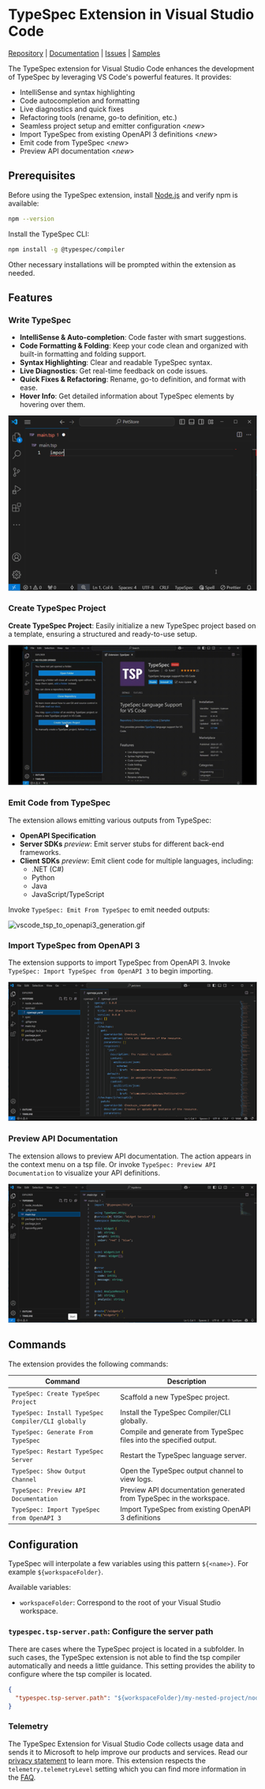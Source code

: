 # TypeSpec Extension in Visual Studio Code

[Repository](https://github.com/microsoft/typespec) | [Documentation](https://typespec.io/docs) | [Issues](https://github.com/microsoft/typespec/issues) | [Samples](https://github.com/microsoft/typespec/tree/main/packages/samples/specs)

The TypeSpec extension for Visual Studio Code enhances the development of TypeSpec by leveraging VS Code's powerful features. It provides:

- IntelliSense and syntax highlighting
- Code autocompletion and formatting
- Live diagnostics and quick fixes
- Refactoring tools (rename, go-to definition, etc.)
- Seamless project setup and emitter configuration <_new_>
- Import TypeSpec from existing OpenAPI 3 definitions <_new_>
- Emit code from TypeSpec <_new_>
- Preview API documentation <_new_>


## Prerequisites

Before using the TypeSpec extension, install [Node.js](https://nodejs.org/en/download/) and verify npm is available:

```sh
npm --version
```

Install the TypeSpec CLI:

```sh
npm install -g @typespec/compiler
```

Other necessary installations will be prompted within the extension as needed.

## Features

### Write TypeSpec

- **IntelliSense & Auto-completion**: Code faster with smart suggestions.
- **Code Formatting & Folding**: Keep your code clean and organized with built-in formatting and folding support.
- **Syntax Highlighting**: Clear and readable TypeSpec syntax.
- **Live Diagnostics**: Get real-time feedback on code issues.
- **Quick Fixes & Refactoring**: Rename, go-to definition, and format with ease.
- **Hover Info**: Get detailed information about TypeSpec elements by hovering over them.

![vscode.gif](https://raw.githubusercontent.com/microsoft/typespec/main/website/src/content/docs/docs/images/vscode.gif)

### Create TypeSpec Project

**Create TypeSpec Project**: Easily initialize a new TypeSpec project based on a template, ensuring a structured and ready-to-use setup.

![vscode_project_scaffolding.gif](https://raw.githubusercontent.com/microsoft/typespec/main/website/src/content/docs/docs/images/vscode_project_scaffolding.gif)

### Emit Code from TypeSpec

The extension allows emitting various outputs from TypeSpec:

- **OpenAPI Specification**
- **Server SDKs** _preview_: Emit server stubs for different back-end frameworks.
- **Client SDKs** _preview_: Emit client code for multiple languages, including:
  - .NET (C#)
  - Python
  - Java
  - JavaScript/TypeScript

Invoke `TypeSpec: Emit From TypeSpec` to emit needed outputs:

![vscode_tsp_to_openapi3_generation.gif](https://raw.githubusercontent.com/microsoft/typespec/main/website/src/content/docs/docs/images/vscode_tsp_to_openapi3_generation.gif)

### Import TypeSpec from OpenAPI 3

The extension supports to import TypeSpec from OpenAPI 3. Invoke `TypeSpec: Import TypeSpec from OpenAPI 3` to begin importing.

![vscode_import_tsp_from_openapi3.gif](https://raw.githubusercontent.com/microsoft/typespec/main/website/src/content/docs/docs/images/vscode_import_tsp_from_openapi3.gif)

### Preview API Documentation

The extension allows to preview API documentation. The action appears in the context menu on a tsp file. Or invoke `TypeSpec: Preview API Documentation` to visualize your API definitions.

![vscode_preview_api_documentation.gif](https://raw.githubusercontent.com/microsoft/typespec/main/website/src/content/docs/docs/images/vscode_preview_api_documentation.gif)

## Commands

The extension provides the following commands:

| **Command**                                        | **Description**                                                     |
| -------------------------------------------------- | ------------------------------------------------------------------- |
| `TypeSpec: Create TypeSpec Project`                | Scaffold a new TypeSpec project.                                    |
| `TypeSpec: Install TypeSpec Compiler/CLI globally` | Install the TypeSpec Compiler/CLI globally.                         |
| `TypeSpec: Generate From TypeSpec`                 | Compile and generate from TypeSpec files into the specified output. |
| `TypeSpec: Restart TypeSpec Server`                | Restart the TypeSpec language server.                               |
| `TypeSpec: Show Output Channel`                    | Open the TypeSpec output channel to view logs.                      |
| `TypeSpec: Preview API Documentation`              | Preview API documentation generated from TypeSpec in the workspace. |
| `TypeSpec: Import TypeSpec from OpenAPI 3`         | Import TypeSpec from existing OpenAPI 3 definitions                 |

## Configuration

TypeSpec will interpolate a few variables using this pattern `${<name>}`. For example `${workspaceFolder}`.

Available variables:

- `workspaceFolder`: Correspond to the root of your Visual Studio workspace.

### `typespec.tsp-server.path`: Configure the server path

There are cases where the TypeSpec project is located in a subfolder. In such cases, the TypeSpec extension is not able to find the tsp compiler automatically and needs a little guidance.
This setting provides the ability to configure where the tsp compiler is located.

```json
{
  "typespec.tsp-server.path": "${workspaceFolder}/my-nested-project/node_modules/@typespec/compiler"
}
```

### Telemetry

The TypeSpec Extension for Visual Studio Code collects usage data and sends it to Microsoft to help improve our products and services. Read our [privacy statement](https://privacy.microsoft.com/privacystatement) to learn more. This extension respects the `telemetry.telemetryLevel` setting which you can find more information in the [FAQ](https://code.visualstudio.com/docs/supporting/faq#_how-to-disable-telemetry-reporting).
